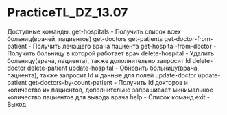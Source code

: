 # PracticeTL_DZ_13.07
  Доступные команды:
    get-hospitals - Получить список всех больниц(врачей, пациентов)
    get-doctors
    get-patients
    get-doctor-from-patient - Получить лечащего врача пациента
    get-hospital-from-doctor - Получить больницу в которой работает врач
    delete-hospital - Удалить больницу(врача, пациента), также дополнительно запросит Id 
    delete-doctor
    delete-patient
    update-hospital - Обновить больницу(врача, пациента), также запросит Id и данные для полей
    update-doctor
    update-patient
    get-doctors-by-count-patient - Получить Id докторов и количество их пациентов, дополнительно запрашивает минимальное количество пациентов для вывода врача 
    help - Список команд
    exit - Выход
